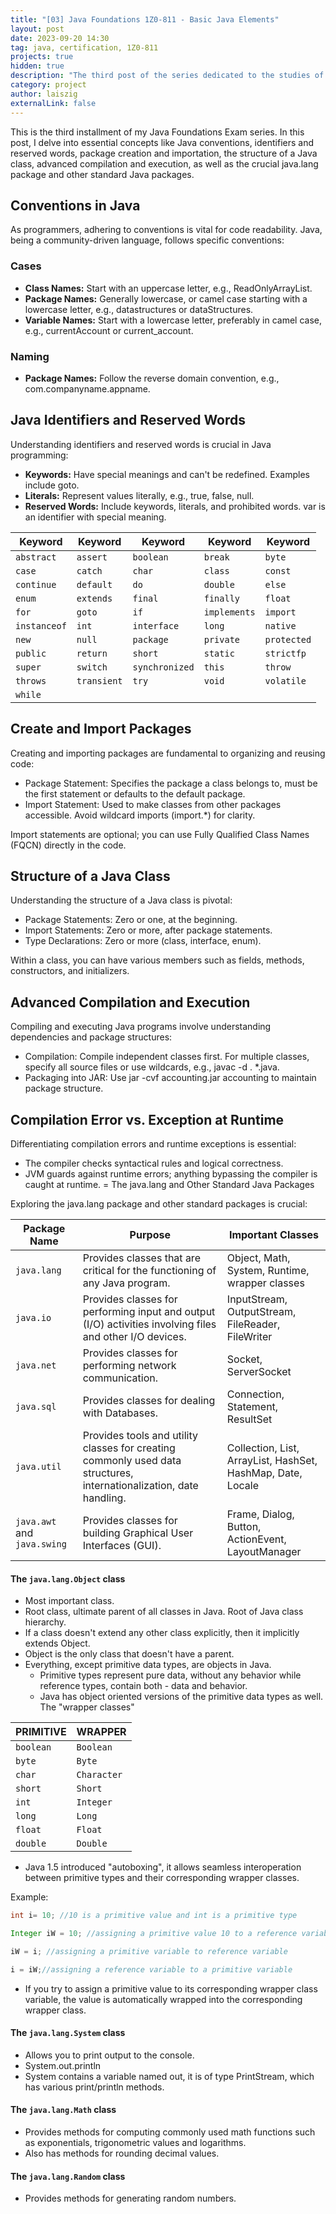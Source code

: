 ```yaml
---
title: "[03] Java Foundations 1Z0-811 - Basic Java Elements"
layout: post
date: 2023-09-20 14:30
tag: java, certification, 1Z0-811
projects: true
hidden: true
description: "The third post of the series dedicated to the studies of the Java Foundations Exam (1Z0-811)"
category: project
author: laiszig
externalLink: false
---
```



This is the third installment of my Java Foundations Exam series. In this post, I delve into essential concepts like Java conventions, identifiers and reserved words, package creation and importation, the structure of a Java class, advanced compilation and execution, as well as the crucial java.lang package and other standard Java packages.

## Conventions in Java
As programmers, adhering to conventions is vital for code readability. Java, being a community-driven language, follows specific conventions:

### Cases
- **Class Names:** Start with an uppercase letter, e.g., ReadOnlyArrayList.
- **Package Names:** Generally lowercase, or camel case starting with a lowercase letter, e.g., datastructures or dataStructures.
- **Variable Names:** Start with a lowercase letter, preferably in camel case, e.g., currentAccount or current_account.
### Naming
- **Package Names:** Follow the reverse domain convention, e.g., com.companyname.appname.

## Java Identifiers and Reserved Words
Understanding identifiers and reserved words is crucial in Java programming:

- **Keywords:** Have special meanings and can't be redefined. Examples include goto.
- **Literals:** Represent values literally, e.g., true, false, null.
- **Reserved Words:** Include keywords, literals, and prohibited words. var is an identifier with special meaning.

| **Keyword**    | **Keyword**     | **Keyword**     | **Keyword**     | **Keyword**     |
|----------------|-----------------|-----------------|-----------------|-----------------|
| `abstract`     | `assert`        | `boolean`       | `break`         | `byte`          |
| `case`         | `catch`         | `char`          | `class`         | `const`         |
| `continue`     | `default`       | `do`            | `double`        | `else`          |
| `enum`         | `extends`       | `final`         | `finally`       | `float`         |
| `for`          | `goto`          | `if`            | `implements`    | `import`        |
| `instanceof`   | `int`           | `interface`     | `long`          | `native`        |
| `new`          | `null`          | `package`       | `private`       | `protected`     |
| `public`       | `return`        | `short`         | `static`        | `strictfp`      |
| `super`        | `switch`        | `synchronized`  | `this`          | `throw`         |
| `throws`       | `transient`     | `try`           | `void`          | `volatile`      |
| `while`        |                 |                 |                 |                 |

## Create and Import Packages
Creating and importing packages are fundamental to organizing and reusing code:
- Package Statement: Specifies the package a class belongs to, must be the first statement or defaults to the default package.
- Import Statement: Used to make classes from other packages accessible. Avoid wildcard imports (import.*) for clarity.

Import statements are optional; you can use Fully Qualified Class Names (FQCN) directly in the code.

## Structure of a Java Class
Understanding the structure of a Java class is pivotal:

- Package Statements: Zero or one, at the beginning.
- Import Statements: Zero or more, after package statements.
- Type Declarations: Zero or more (class, interface, enum).

Within a class, you can have various members such as fields, methods, constructors, and initializers.

## Advanced Compilation and Execution
Compiling and executing Java programs involve understanding dependencies and package structures:

- Compilation: Compile independent classes first. For multiple classes, specify all source files or use wildcards, e.g., javac -d . *.java.
- Packaging into JAR: Use jar -cvf accounting.jar accounting to maintain package structure.

## Compilation Error vs. Exception at Runtime
Differentiating compilation errors and runtime exceptions is essential:
- The compiler checks syntactical rules and logical correctness.
- JVM guards against runtime errors; anything bypassing the compiler is caught at runtime.
= The java.lang and Other Standard Java Packages

Exploring the java.lang package and other standard packages is crucial:

| **Package Name** | **Purpose**                                                                                               | **Important Classes**                                           |
|------------------|-----------------------------------------------------------------------------------------------------------|-----------------------------------------------------------------|
| `java.lang`      | Provides classes that are critical for the functioning of any Java program.                               | Object, Math, System, Runtime, wrapper classes                 |
| `java.io`        | Provides classes for performing input and output (I/O) activities involving files and other I/O devices.  | InputStream, OutputStream, FileReader, FileWriter              |
| `java.net`       | Provides classes for performing network communication.                                                    | Socket, ServerSocket                                           |
| `java.sql`       | Provides classes for dealing with Databases.                                                              | Connection, Statement, ResultSet                               |
| `java.util`      | Provides tools and utility classes for creating commonly used data structures, internationalization, date handling. | Collection, List, ArrayList, HashSet, HashMap, Date, Locale |
| `java.awt` and `java.swing` | Provides classes for building Graphical User Interfaces (GUI).                                  | Frame, Dialog, Button, ActionEvent, LayoutManager              |


#### The `java.lang.Object` class
- Most important class.
- Root class, ultimate parent of all classes in Java. Root of Java class hierarchy.
- If a class doesn't extend any other class explicitly, then it implicitly extends Object.
- Object is the only class that doesn't have a parent.
- Everything, except primitive data types, are objects in Java.
    - Primitive types represent pure data, without any behavior while reference types, contain both - data and behavior.
    - Java has object oriented versions of the primitive data types as well. The "wrapper classes"

| **PRIMITIVE** | **WRAPPER**  |
|---------------|--------------|
| `boolean`     | `Boolean`    |
| `byte`        | `Byte`       |
| `char`        | `Character`  |
| `short`       | `Short`      |
| `int`         | `Integer`    |
| `long`        | `Long`       |
| `float`       | `Float`      |
| `double`      | `Double`     |

- Java 1.5 introduced "autoboxing", it allows seamless interoperation between primitive types and their corresponding wrapper classes.

Example:
```java
int i= 10; //10 is a primitive value and int is a primitive type

Integer iW = 10; //assigning a primitive value 10 to a reference variable iW

iW = i; //assigning a primitive variable to reference variable

i = iW;//assigning a reference variable to a primitive variable
```

- If you try to assign a primitive value to its corresponding wrapper class variable, the value is automatically wrapped into the corresponding wrapper class.

#### The `java.lang.System` class
- Allows you to print output to the console.
- System.out.println
- System contains a variable named out, it is of type PrintStream, which has various print/println methods.

#### The `java.lang.Math` class
- Provides methods for computing commonly used math functions such as exponentials, trigonometric values and logarithms.
- Also has methods for rounding decimal values.

#### The `java.lang.Random` class
- Provides methods for generating random numbers.
